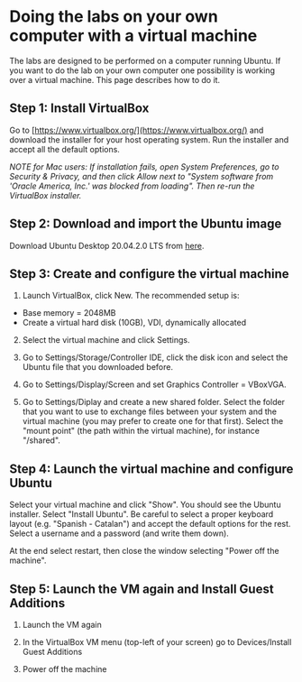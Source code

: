 # Doing the labs on your own computer with a virtual machine

The labs are designed to be performed on a computer running Ubuntu. If you want to do the lab on your own computer one possibility is working over a virtual machine. This page describes how to do it.

## Step 1: Install VirtualBox

Go to  [https://www.virtualbox.org/](https://www.virtualbox.org/) and download the installer for your host operating system. Run the installer and accept all the default options.

*NOTE for Mac users: If installation fails, open System Preferences, go to Security & Privacy, and then click Allow next to "System software from 'Oracle America, Inc.' was blocked from loading". Then re-run the VirtualBox installer.*

## Step 2: Download and import the Ubuntu image

Download Ubuntu Desktop 20.04.2.0 LTS from [here](https://releases.ubuntu.com/20.04/ubuntu-20.04.2.0-desktop-amd64.iso).

## Step 3: Create and configure the virtual machine

1. Launch VirtualBox, click New. The recommended setup is:

- Base memory = 2048MB
- Create a virtual hard disk (10GB), VDI, dynamically allocated

2. Select the virtual machine and click Settings.

3. Go to Settings/Storage/Controller IDE, click the disk icon and select the Ubuntu file that you downloaded before.

4. Go to Settings/Display/Screen and set Graphics Controller = VBoxVGA.

5. Go to Settings/Diplay and create a new shared folder. Select the folder that you want to use to exchange files between your system and the virtual machine (you may prefer to create one for that first). Select the "mount point" (the path within the virtual machine), for instance "/shared".  

## Step 4: Launch the virtual machine and configure Ubuntu

Select your virtual machine and click "Show". You should see the Ubuntu installer. Select "Install Ubuntu". Be careful to select a proper keyboard layout (e.g. "Spanish - Catalan") and accept the default options for the rest. Select a username and a password (and write them down). 

At the end select restart, then close the window selecting "Power off the machine".

## Step 5: Launch the VM again and Install Guest Additions

1. Launch the VM again

2. In the VirtualBox VM menu (top-left of your screen) go to Devices/Install Guest Additions

3. Power off the machine
